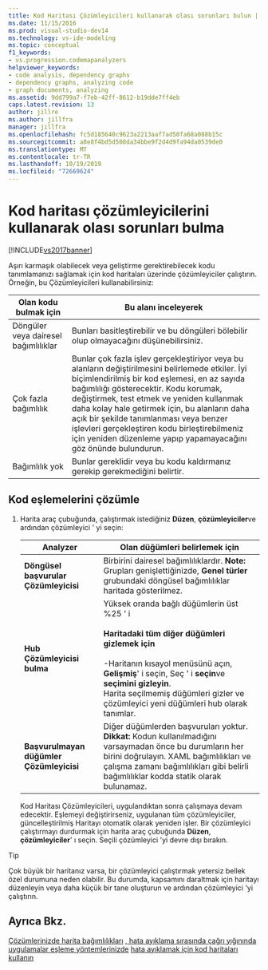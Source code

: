 ```yaml
---
title: Kod Haritası Çözümleyicileri kullanarak olası sorunları bulun | Microsoft Docs
ms.date: 11/15/2016
ms.prod: visual-studio-dev14
ms.technology: vs-ide-modeling
ms.topic: conceptual
f1_keywords:
- vs.progression.codemapanalyzers
helpviewer_keywords:
- code analysis, dependency graphs
- dependency graphs, analyzing code
- graph documents, analyzing
ms.assetid: 9dd799a7-f7eb-42ff-8612-b19dde7ff4eb
caps.latest.revision: 13
author: jillre
ms.author: jillfra
manager: jillfra
ms.openlocfilehash: fc5d185640c9623a2213aaf7ad50fa68a088b15c
ms.sourcegitcommit: a8e8f4bd5d508da34bbe9f2d4d9fa94da0539de0
ms.translationtype: MT
ms.contentlocale: tr-TR
ms.lasthandoff: 10/19/2019
ms.locfileid: "72669624"
---
```

# <a name="find-potential-problems-using-code-map-analyzers"></a>Kod haritası çözümleyicilerini kullanarak olası sorunları bulma
[!INCLUDE[vs2017banner](../includes/vs2017banner.md)]

Aşırı karmaşık olabilecek veya geliştirme gerektirebilecek kodu tanımlamanızı sağlamak için kod haritaları üzerinde çözümleyiciler çalıştırın. Örneğin, bu Çözümleyicileri kullanabilirsiniz:

|**Olan kodu bulmak için**|**Bu alanı inceleyerek**|
|-------------------------------|--------------------------------------------|
|Döngüler veya dairesel bağımlılıklar|Bunları basitleştirebilir ve bu döngüleri bölebilir olup olmayacağını düşünebilirsiniz.|
|Çok fazla bağımlılık|Bunlar çok fazla işlev gerçekleştiriyor veya bu alanların değiştirilmesini belirlemede etkiler. İyi biçimlendirilmiş bir kod eşlemesi, en az sayıda bağımlılığı gösterecektir. Kodu korumak, değiştirmek, test etmek ve yeniden kullanmak daha kolay hale getirmek için, bu alanların daha açık bir şekilde tanımlanması veya benzer işlevleri gerçekleştiren kodu birleştirebilmeniz için yeniden düzenleme yapıp yapamayacağını göz önünde bulundurun.|
|Bağımlılık yok|Bunlar gereklidir veya bu kodu kaldırmanız gerekip gerekmediğini belirtir.|

## <a name="analyze-code-maps"></a>Kod eşlemelerini çözümle

1. Harita araç çubuğunda, çalıştırmak istediğiniz **Düzen**, **çözümleyiciler**ve ardından çözümleyici ' yi seçin:

   |**Analyzer**|**Olan düğümleri belirlemek için**|
   |------------------|--------------------------------|
   |**Döngüsel başvurular Çözümleyicisi**|Birbirini dairesel bağımlılıklardır. **Note:**  Grupları genişlettiğinizde, **Genel türler** grubundaki döngüsel bağımlılıklar haritada gösterilmez.|
   |**Hub Çözümleyicisi bulma**|Yüksek oranda bağlı düğümlerin üst %25 ' i<br /><br /> **Haritadaki tüm diğer düğümleri gizlemek için**<br /><br /> -Haritanın kısayol menüsünü açın, **Gelişmiş**' i seçin, Seç ' i **seçin**ve **seçimini gizleyin**.<br />     Harita seçilmemiş düğümleri gizler ve çözümleyici yeni düğümleri hub olarak tanımlar.|
   |**Başvurulmayan düğümler Çözümleyicisi**|Diğer düğümlerden başvuruları yoktur. **Dikkat:**  Kodun kullanılmadığını varsaymadan önce bu durumların her birini doğrulayın. XAML bağımlılıkları ve çalışma zamanı bağımlılıkları gibi belirli bağımlılıklar kodda statik olarak bulunamaz.|

   Kod Haritası Çözümleyicileri, uygulandıktan sonra çalışmaya devam edecektir. Eşlemeyi değiştirirseniz, uygulanan tüm çözümleyiciler, güncelleştirilmiş Haritayı otomatik olarak yeniden işler. Bir çözümleyici çalıştırmayı durdurmak için harita araç çubuğunda **Düzen**, **çözümleyiciler**' ı seçin. Seçili çözümleyici 'yi devre dışı bırakın.

> [!TIP]
> Çok büyük bir haritanız varsa, bir çözümleyici çalıştırmak yetersiz bellek özel durumuna neden olabilir. Bu durumda, kapsamını daraltmak için haritayı düzenleyin veya daha küçük bir tane oluşturun ve ardından çözümleyici 'yi çalıştırın.

## <a name="see-also"></a>Ayrıca Bkz.
 [Çözümlerinizde harita bağımlılıkları](../modeling/map-dependencies-across-your-solutions.md) [, hata ayıklama sırasında çağrı yığınında uygulamalar eşleme yöntemlerinizde](../debugger/map-methods-on-the-call-stack-while-debugging-in-visual-studio.md) [hata ayıklamak için kod haritaları kullanın](../modeling/use-code-maps-to-debug-your-applications.md)
